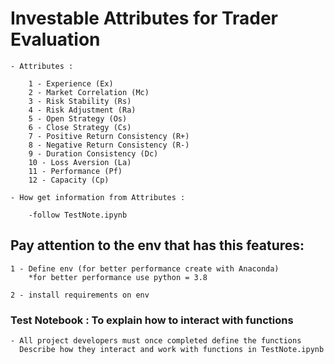 # Investable Attributes for Trader Evaluation

    - Attributes :

        1 - Experience (Ex) 
        2 - Market Correlation (Mc)
        3 - Risk Stability (Rs)
        4 - Risk Adjustment (Ra)
        5 - Open Strategy (Os)
        6 - Close Strategy (Cs) 
        7 - Positive Return Consistency (R+) 
        8 - Negative Return Consistency (R-) 
        9 - Duration Consistency (Dc)
        10 - Loss Aversion (La)
        11 - Performance (Pf)
        12 - Capacity (Cp)

    - How get information from Attributes :

        -follow TestNote.ipynb

## Pay attention to the env that has this features:

    1 - Define env (for better performance create with Anaconda) 
        *for better performance use python = 3.8 

    2 - install requirements on env 

### Test Notebook : To explain how to interact with functions 

    - All project developers must once completed define the functions
      Describe how they interact and work with functions in TestNote.ipynb
